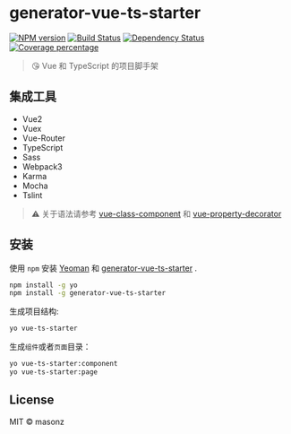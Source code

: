 # generator-vue-ts-starter
[![NPM version][npm-image]][npm-url] [![Build Status][travis-image]][travis-url] [![Dependency Status][daviddm-image]][daviddm-url] [![Coverage percentage][coveralls-image]][coveralls-url]
> 😘 Vue 和 TypeScript 的项目脚手架

## 集成工具

 * Vue2
 * Vuex
 * Vue-Router
 * TypeScript
 * Sass
 * Webpack3
 * Karma
 * Mocha
 * Tslint

> ⚠ 关于语法请参考 [vue-class-component](https://github.com/vuejs/vue-class-component) 和 [vue-property-decorator](https://github.com/kaorun343/vue-property-decorator)

## 安装

使用 `npm` 安装 [Yeoman](http://yeoman.io) 和 [generator-vue-ts-starter](https://www.npmjs.com/package/generator-vue-ts-starter) .

```bash
npm install -g yo
npm install -g generator-vue-ts-starter
```

生成项目结构:

```bash
yo vue-ts-starter
```

生成`组件`或者`页面`目录：

```bash
yo vue-ts-starter:component
yo vue-ts-starter:page
```

## License

MIT © masonz

[npm-image]: https://badge.fury.io/js/generator-vue-ts-starter.svg
[npm-url]: https://npmjs.org/package/generator-vue-ts-starter
[travis-image]: https://travis-ci.org/masonz/generator-vue-ts-starter.svg?branch=master
[travis-url]: https://travis-ci.org/masonz/generator-vue-ts-starter
[daviddm-image]: https://david-dm.org/masonz/generator-vue-ts-starter.svg?theme=shields.io
[daviddm-url]: https://david-dm.org/masonz/generator-vue-ts-starter
[coveralls-image]: https://coveralls.io/repos/masonz/generator-vue-ts-starter/badge.svg
[coveralls-url]: https://coveralls.io/r/masonz/generator-vue-ts-starter
